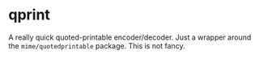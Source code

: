 # qprint

A really quick quoted-printable encoder/decoder. Just a wrapper around the
`mime/quotedprintable` package. This is not fancy.
